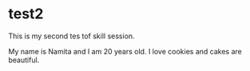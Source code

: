 # test2
This is my second tes tof skill session.


<p> My name is Namita and I am 20 years old. I love cookies and cakes are beautiful. <b> <p>
